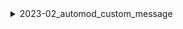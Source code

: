 <details>
<summary>2023-02_automod_custom_message</summary>

## Filter: Server has feature PARTNERED
```css
Treatment 1: 0 - 10000
```
## Filter: Guild member count range
```css
Treatment 1: 0 - 10000
```

</details>
